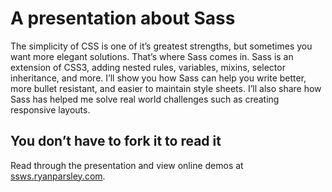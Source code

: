# A presentation about Sass
The simplicity of CSS is one of it&rsquo;s greatest strengths, but sometimes you want more elegant solutions. That&rsquo;s where Sass comes in. Sass is an extension of CSS3, adding nested rules, variables, mixins, selector inheritance, and more. I&rsquo;ll show you how Sass can help you write better, more bullet resistant, and easier to maintain style sheets. I&rsquo;ll also share how Sass has helped me solve real world challenges such as creating responsive layouts.
## You don&rsquo;t have to fork it to read it
Read through the presentation and view online demos at <a href="http://ssws.ryanparsley.com">ssws.ryanparsley.com</a>.
